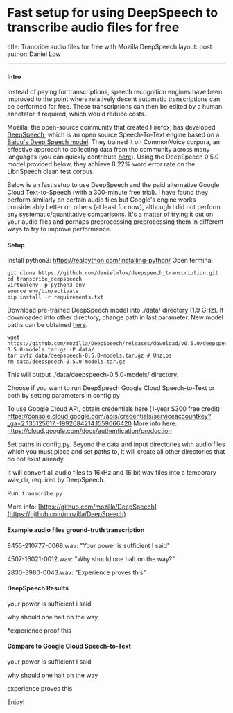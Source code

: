 # Fast setup for using DeepSpeech to transcribe audio files for free

title: Trancribe audio files for free with Mozilla DeepSpeech
layout: post
author: Daniel Low

---

#### Intro

Instead of paying for transcriptions, speech recognition engines have been improved to the point where relatively decent automatic transcriptions can be performed for free. These transcriptions can then be edited by a human annotator if required, which would reduce costs.  

Mozilla, the open-source community that created Firefox, has developed [DeepSpeech](https://github.com/mozilla/DeepSpeech), which is an open source Speech-To-Text engine based on a [Baidu's Deep Speech model](https://arxiv.org/abs/1412.5567). They trained it on CommonVoice corpora, an effective approach to collecting data from the community across many languages (you can quickly contribute  [here](https://voice.mozilla.org/en)). Using the DeepSpeech 0.5.0 model provided below, they achieve 8.22% word error rate on the LibriSpeech clean test corpus. 

Below is an fast setup to use DeepSpeech and the paid alternative Google Cloud Text-to-Speech (with a 300-minute free trial). I have found they perform similarly on certain audio files but Google's engine works considerably better on others (at least for now), although I did not perform any systematic/quantitative comparisons. It's a matter of trying it out on your audio files and perhaps preprocessing preprocessing them in different ways to try to improve performance.  
#### Setup
Install python3: https://realpython.com/installing-python/
Open terminal

```
git clone https://github.com/danielmlow/deepspeech_transcription.git
cd transcribe_deepspeech
virtualenv -p python3 env
source env/bin/activate
pip install -r requirements.txt
```
Download pre-trained DeepSpeech model into ./data/ directory (1.9 GHz). If downloaded into other directory, change path in last parameter. New model paths can be obtained [here](https://github.com/mozilla/DeepSpeech/releases). 

```
wget https://github.com/mozilla/DeepSpeech/releases/download/v0.5.0/deepspeech-0.5.0-models.tar.gz -P data/
tar xvfz data/deepspeech-0.5.0-models.tar.gz # Unzips
rm data/deepspeech-0.5.0-models.tar.gz
```

This will output ./data/deepspeech-0.5.0-models/ directory. 

Choose if you want to run DeepSpeech Google Cloud Speech-to-Text or both by setting parameters in config.py

To use Google Cloud API, obtain credentials here (1-year $300 free credit):
https://console.cloud.google.com/apis/credentials/serviceaccountkey?_ga=2.135125617.-1992684214.1559066420
More info here: 
https://cloud.google.com/docs/authentication/production

Set paths in config.py. Beyond the data and input directories with audio files which you must place and set paths to, it will create all other directories that do not exist already.

It will convert all audio files to 16kHz and 16 bit wav files into a temporary wav_dir, required by DeepSpeech. 

Run:
```transcribe.py```

More info:
[https://github.com/mozilla/DeepSpeech](https://github.com/mozilla/DeepSpeech)

#### Example audio files ground-truth transcription
8455-210777-0068.wav:   "Your power is sufficient I said"

4507-16021-0012.wav:     "Why should one halt on the way?"

2830-3980-0043.wav:       "Experience proves this"


#### DeepSpeech Results
your power is sufficient i said

why should one halt on the way

*experience proof this

#### Compare to Google Cloud Speech-to-Text
your power is sufficient I said

why should one halt on the way

experience proves this



Enjoy!




